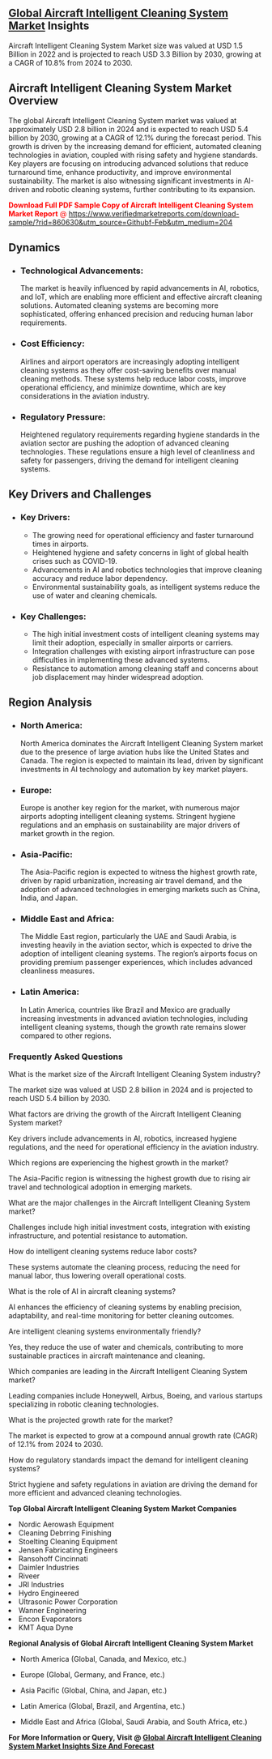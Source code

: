 <h2><a href="https://www.verifiedmarketreports.com/download-sample/?rid=860630&amp;utm_source=Githubf&amp;utm_medium=204" target="_blank">Global Aircraft Intelligent Cleaning System Market</a> Insights</h2><p>Aircraft Intelligent Cleaning System Market size was valued at USD 1.5 Billion in 2022 and is projected to reach USD 3.3 Billion by 2030, growing at a CAGR of 10.8% from 2024 to 2030.</p><p> <h2>Aircraft Intelligent Cleaning System Market Overview</h2> <p>The global Aircraft Intelligent Cleaning System market was valued at approximately USD 2.8 billion in 2024 and is expected to reach USD 5.4 billion by 2030, growing at a CAGR of 12.1% during the forecast period. This growth is driven by the increasing demand for efficient, automated cleaning technologies in aviation, coupled with rising safety and hygiene standards. Key players are focusing on introducing advanced solutions that reduce turnaround time, enhance productivity, and improve environmental sustainability. The market is also witnessing significant investments in AI-driven and robotic cleaning systems, further contributing to its expansion.</p> <p><p><span class=""><span style="color: #ff0000;"><strong>Download Full PDF Sample Copy of Aircraft Intelligent Cleaning System Market Report</strong> @ </span><a href="https://www.verifiedmarketreports.com/download-sample/?rid=860630&amp;utm_source=Githubf-Feb&amp;utm_medium=204" target="_blank">https://www.verifiedmarketreports.com/download-sample/?rid=860630&amp;utm_source=Githubf-Feb&amp;utm_medium=204</a></span></p></p> <h2>Dynamics</h2> <ul> <li><h3>Technological Advancements:</h3> The market is heavily influenced by rapid advancements in AI, robotics, and IoT, which are enabling more efficient and effective aircraft cleaning solutions. Automated cleaning systems are becoming more sophisticated, offering enhanced precision and reducing human labor requirements.</li> <li><h3>Cost Efficiency:</h3> Airlines and airport operators are increasingly adopting intelligent cleaning systems as they offer cost-saving benefits over manual cleaning methods. These systems help reduce labor costs, improve operational efficiency, and minimize downtime, which are key considerations in the aviation industry.</li> <li><h3>Regulatory Pressure:</h3> Heightened regulatory requirements regarding hygiene standards in the aviation sector are pushing the adoption of advanced cleaning technologies. These regulations ensure a high level of cleanliness and safety for passengers, driving the demand for intelligent cleaning systems.</li> </ul> <h2>Key Drivers and Challenges</h2> <ul> <li><h3>Key Drivers:</h3> <ul> <li>The growing need for operational efficiency and faster turnaround times in airports.</li> <li>Heightened hygiene and safety concerns in light of global health crises such as COVID-19.</li> <li>Advancements in AI and robotics technologies that improve cleaning accuracy and reduce labor dependency.</li> <li>Environmental sustainability goals, as intelligent systems reduce the use of water and cleaning chemicals.</li> </ul> </li> <li><h3>Key Challenges:</h3> <ul> <li>The high initial investment costs of intelligent cleaning systems may limit their adoption, especially in smaller airports or carriers.</li> <li>Integration challenges with existing airport infrastructure can pose difficulties in implementing these advanced systems.</li> <li>Resistance to automation among cleaning staff and concerns about job displacement may hinder widespread adoption.</li> </ul> </li> </ul> <h2>Region Analysis</h2> <ul> <li><h3>North America:</h3> North America dominates the Aircraft Intelligent Cleaning System market due to the presence of large aviation hubs like the United States and Canada. The region is expected to maintain its lead, driven by significant investments in AI technology and automation by key market players.</li> <li><h3>Europe:</h3> Europe is another key region for the market, with numerous major airports adopting intelligent cleaning systems. Stringent hygiene regulations and an emphasis on sustainability are major drivers of market growth in the region.</li> <li><h3>Asia-Pacific:</h3> The Asia-Pacific region is expected to witness the highest growth rate, driven by rapid urbanization, increasing air travel demand, and the adoption of advanced technologies in emerging markets such as China, India, and Japan.</li> <li><h3>Middle East and Africa:</h3> The Middle East region, particularly the UAE and Saudi Arabia, is investing heavily in the aviation sector, which is expected to drive the adoption of intelligent cleaning systems. The region’s airports focus on providing premium passenger experiences, which includes advanced cleanliness measures.</li> <li><h3>Latin America:</h3> In Latin America, countries like Brazil and Mexico are gradually increasing investments in advanced aviation technologies, including intelligent cleaning systems, though the growth rate remains slower compared to other regions.</li> </ul> <h3>Frequently Asked Questions</h3> <p>What is the market size of the Aircraft Intelligent Cleaning System industry?</p> <p>The market size was valued at USD 2.8 billion in 2024 and is projected to reach USD 5.4 billion by 2030.</p> <p>What factors are driving the growth of the Aircraft Intelligent Cleaning System market?</p> <p>Key drivers include advancements in AI, robotics, increased hygiene regulations, and the need for operational efficiency in the aviation industry.</p> <p>Which regions are experiencing the highest growth in the market?</p> <p>The Asia-Pacific region is witnessing the highest growth due to rising air travel and technological adoption in emerging markets.</p> <p>What are the major challenges in the Aircraft Intelligent Cleaning System market?</p> <p>Challenges include high initial investment costs, integration with existing infrastructure, and potential resistance to automation.</p> <p>How do intelligent cleaning systems reduce labor costs?</p> <p>These systems automate the cleaning process, reducing the need for manual labor, thus lowering overall operational costs.</p> <p>What is the role of AI in aircraft cleaning systems?</p> <p>AI enhances the efficiency of cleaning systems by enabling precision, adaptability, and real-time monitoring for better cleaning outcomes.</p> <p>Are intelligent cleaning systems environmentally friendly?</p> <p>Yes, they reduce the use of water and chemicals, contributing to more sustainable practices in aircraft maintenance and cleaning.</p> <p>Which companies are leading in the Aircraft Intelligent Cleaning System market?</p> <p>Leading companies include Honeywell, Airbus, Boeing, and various startups specializing in robotic cleaning technologies.</p> <p>What is the projected growth rate for the market?</p> <p>The market is expected to grow at a compound annual growth rate (CAGR) of 12.1% from 2024 to 2030.</p> <p>How do regulatory standards impact the demand for intelligent cleaning systems?</p> <p>Strict hygiene and safety regulations in aviation are driving the demand for more efficient and advanced cleaning technologies.</p> </p><p><strong>Top Global Aircraft Intelligent Cleaning System Market Companies</strong></p><div data-test-id=""><p><li>Nordic Aerowash Equipment</li><li> Cleaning Debrring Finishing</li><li> Stoelting Cleaning Equipment</li><li> Jensen Fabricating Engineers</li><li> Ransohoff Cincinnati</li><li> Daimler Industries</li><li> Riveer</li><li> JRI Industries</li><li> Hydro Engineered</li><li> Ultrasonic Power Corporation</li><li> Wanner Engineering</li><li> Encon Evaporators</li><li> KMT Aqua Dyne</li></p><div><strong>Regional Analysis of&nbsp;Global Aircraft Intelligent Cleaning System Market</strong></div><ul><li dir="ltr"><p dir="ltr">North America&nbsp;(Global, Canada, and Mexico, etc.)</p></li><li dir="ltr"><p dir="ltr">Europe (Global, Germany, and France, etc.)</p></li><li dir="ltr"><p dir="ltr">Asia Pacific&nbsp;(Global, China, and Japan, etc.)</p></li><li dir="ltr"><p dir="ltr">Latin America&nbsp;(Global, Brazil, and Argentina, etc.)</p></li><li dir="ltr">Middle East and Africa&nbsp;(Global, Saudi Arabia, and South Africa, etc.)</li></ul><p><strong>For More Information or Query, Visit @&nbsp;</strong><strong><a href="https://www.verifiedmarketreports.com/product/aircraft-intelligent-cleaning-system-market/?utm_source=Githubf&amp;utm_medium=204" target="_blank">Global Aircraft Intelligent Cleaning System Market Insights Size And Forecast</a></strong></p></div>
